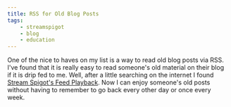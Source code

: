 ```yaml
---
title: RSS for Old Blog Posts
tags:
    - streamspigot
    - blog
    - education
---
```


One of the nice to haves on my list is a way to read old blog posts via RSS. I've found that it is really easy to read someone's old material on their blog if it is drip fed to me. Well, after a little searching on the internet I found <a href="http://www.streamspigot.com/feed-playback/">Stream Spigot's Feed Playback</a>. Now I can enjoy someone's old posts without having to remember to go back every other day or once every week.
